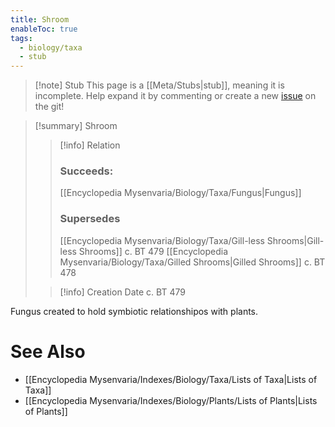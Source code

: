 ```yaml
---
title: Shroom
enableToc: true
tags:
  - biology/taxa
  - stub
---
```


> [!note] Stub
> This page is a [[Meta/Stubs|stub]], meaning it is incomplete. Help expand it by commenting or create a new [issue](https://github.com/RagtimeGal/quartz--encyclopedia-mysenvaria/issues/new/choose) on the git!


> [!summary] Shroom
> > [!info] Relation
> > ### Succeeds:
> > [[Encyclopedia Mysenvaria/Biology/Taxa/Fungus|Fungus]]
> > ### Supersedes 
> > [[Encyclopedia Mysenvaria/Biology/Taxa/Gill-less Shrooms|Gill-less Shrooms]] c. BT 479
> > [[Encyclopedia Mysenvaria/Biology/Taxa/Gilled Shrooms|Gilled Shrooms]] c. BT 478
>
> > [!info] Creation Date
> > c. BT 479

Fungus created to hold symbiotic relationshipos with plants.

# See Also
- [[Encyclopedia Mysenvaria/Indexes/Biology/Taxa/Lists of Taxa|Lists of Taxa]]
- [[Encyclopedia Mysenvaria/Indexes/Biology/Plants/Lists of Plants|Lists of Plants]]
